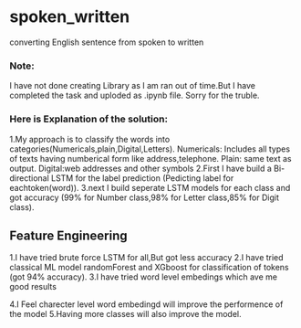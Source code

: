 # spoken_written
converting English sentence from spoken to written
### Note:
I have not done creating Library as I am ran out of time.But I have completed the task and uploded as .ipynb file. Sorry for the truble.

### Here is Explanation of the solution:
1.My approach is to classify the words into categories(Numericals,plain,Digital,Letters).
Numericals: Includes all types of texts having numberical form like address,telephone.
Plain: same text as output.
Digital:web addresses and other symbols
2.First I have build a Bi-directional LSTM for the label prediction (Pedicting label for eachtoken(word)).
3.next I build seperate LSTM models for each class and got accuracy (99% for Number class,98% for Letter class,85% for Digit class).

## Feature Engineering
1.I have tried brute force LSTM for all,But got less accuracy
2.I have tried classical ML model randomForest and XGboost for classification of tokens (got 94% accuracy).
3.I have tried word level embedings which ave me good results

4.I Feel charecter level word embedingd will improve the performence of the model
5.Having more classes will also improve the model.



